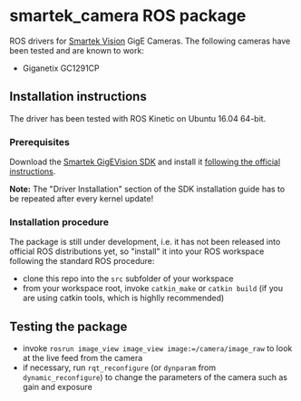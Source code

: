 # smartek_camera ROS package

ROS drivers for [Smartek Vision](https://smartek.vision/home/) GigE Cameras. The following cameras have been tested and are known to work:

- Giganetix GC1291CP

## Installation instructions

The driver has been tested with ROS Kinetic on Ubuntu 16.04 64-bit.

### Prerequisites

Download the [Smartek GigEVision SDK](https://smartek.vision/header-menu/media-center/) and install it [following the official instructions](https://smartek.vision/fileadmin/SMARTEKVision_GigEVisionSDK_Linux_Readme.txt).

**Note:** The "Driver Installation" section of the SDK installation guide has to be repeated after every kernel update!

### Installation procedure

The package is still under development, i.e. it has not been released into official ROS distributions yet, so "install" it into your ROS workspace following the standard ROS procedure:

- clone this repo into the `src` subfolder of your workspace
- from your workspace root, invoke `catkin_make` or `catkin build` (if you are using catkin tools, which is highlly recommended)

## Testing the package

- invoke `rosrun image_view image_view image:=/camera/image_raw` to look at the live feed from the camera
- if necessary, run `rqt_reconfigure` (or `dynparam` from `dynamic_reconfigure`) to change the parameters of the camera such as gain and exposure

